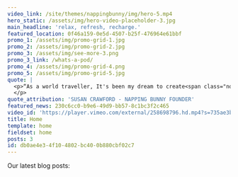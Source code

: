 ```yaml
---
video_link: /site/themes/nappingbunny/img/hero-5.mp4
hero_static: /assets/img/hero-video-placeholder-3.jpg
main_headline: 'relax, refresh, recharge.'
featured_location: 0f46a159-0e5d-4507-b25f-476964e61bbf
promo_1: /assets/img/promo-grid-1.jpg
promo_2: /assets/img/promo-grid-2.jpg
promo_3: /assets/img/see-more-3.png
promo_3_link: /whats-a-pod/
promo_4: /assets/img/promo-grid-4.png
promo_5: /assets/img/promo-grid-5.jpg
quote: |
  <p>“As a world traveller, It's been my dream to create<span class="normaltextrun"> a sanctuary from the chaos of delayed flights, and an escape from the stress of</span><span class="apple-converted-space"> </span><span class="normaltextrun">over-crowed</span><span class="apple-converted-space"> </span><span class="normaltextrun">airports</span>."
  </p>
quote_attribution: 'SUSAN CRAWFORD - NAPPING BUNNY FOUNDER'
featured_news: 230c6cc0-b9e6-49d9-bb57-8c1bc3f2c465
video_id: 'https://player.vimeo.com/external/258698796.hd.mp4?s=735ae3bf353e747288660c1ff3cdb062cdfc8b72&profile_id=174'
title: Home
template: home
fieldset: home
posts: 3
id: db0ae4e3-4f10-4802-bc40-0b880cbf02c7
---
```

Our latest blog posts:
